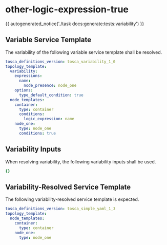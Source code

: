 # other-logic-expression-true

{{ autogenerated_notice('./task docs:generate:tests:variability') }}


## Variable Service Template

The variability of the following variable service template shall be resolved.

```yaml linenums="1"
tosca_definitions_version: tosca_variability_1_0
topology_template:
  variability:
    expressions:
      name:
        node_presence: node_one
    options:
      type_default_condition: true
  node_templates:
    container:
      type: container
      conditions:
        logic_expression: name
    node_one:
      type: node_one
      conditions: true
```

## Variability Inputs

When resolving variability, the following variability inputs shall be used.

```yaml linenums="1"
{}
```



## Variability-Resolved Service Template

The following variability-resolved service template is expected.

```yaml linenums="1"
tosca_definitions_version: tosca_simple_yaml_1_3
topology_template:
  node_templates:
    container:
      type: container
    node_one:
      type: node_one
```

